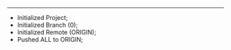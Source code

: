 ---

-   Initialized Project;
-   Initialized Branch (0);
-   Initialized Remote (ORIGIN);
-   Pushed ALL to ORIGIN;
